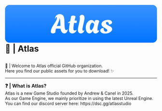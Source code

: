 <img src="https://raw.githubusercontent.com/Atlas-Internal/.github/refs/heads/main/Branding/Banner/Atlas_Main%20Banner%20Rounded.png" alt="Banner" width="600">
<h1 style="border:none; margin:0; padding:0;">🌊 | Atlas</h1>
<br>
<p>👋 | Welcome to Atlas official GitHub organization.<br>Here you find our public assets for you to download! ✨</p>
<hr>
<h3 style="border:none; margin:0; padding:0;">❓ | What is Atlas?</h1>
<pr>Atlas is a new Game Studio founded by Andrew & Canel in 2025.<br>As our Game Engine, we mainly prioritize in using the latest Unreal Engine.<br>You can find our discord server here: https://dsc.gg/atlasstudio</pr>
